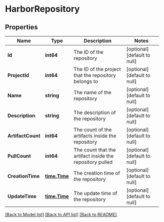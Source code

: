 # HarborRepository

## Properties
Name | Type | Description | Notes
------------ | ------------- | ------------- | -------------
**Id** | **int64** | The ID of the repository | [optional] [default to null]
**ProjectId** | **int64** | The ID of the project that the repository belongs to | [optional] [default to null]
**Name** | **string** | The name of the repository | [optional] [default to null]
**Description** | **string** | The description of the repository | [optional] [default to null]
**ArtifactCount** | **int64** | The count of the artifacts inside the repository | [optional] [default to null]
**PullCount** | **int64** | The count that the artifact inside the repository pulled | [optional] [default to null]
**CreationTime** | [**time.Time**](time.Time.md) | The creation time of the repository | [optional] [default to null]
**UpdateTime** | [**time.Time**](time.Time.md) | The update time of the repository | [optional] [default to null]

[[Back to Model list]](../README.md#documentation-for-models) [[Back to API list]](../README.md#documentation-for-api-endpoints) [[Back to README]](../README.md)

